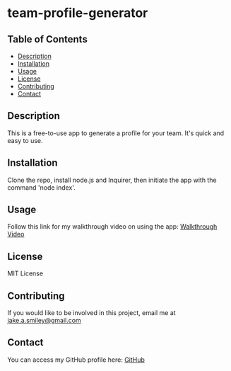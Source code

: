 # team-profile-generator


## Table of Contents
  * [Description](#description)
  * [Installation](#installation)
  * [Usage](#usage)
  * [License](#license)
  * [Contributing](#contributing)
  * [Contact](#contact)

## Description
This is a free-to-use app to generate a profile for your team. It's quick and easy to use.

## Installation
Clone the repo, install node.js and Inquirer, then initiate the app with the command 'node index'.

## Usage
Follow this link for my walkthrough video on using the app: [Walkthrough Video](https://drive.google.com/file/d/13O8z6Rtx2whm1bWp8vsgSMuvdk1k8o_K/view)

## License
MIT License

## Contributing
If you would like to be involved in this project, email me at jake.a.smiley@gmail.com

## Contact
You can access my GitHub profile here: [GitHub](https://github.com/jakesmiley)